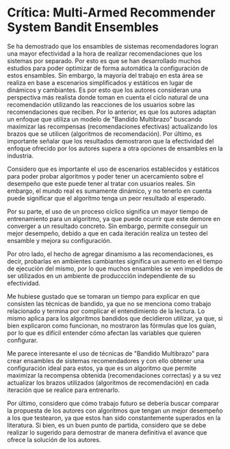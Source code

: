 # Crítica: Multi-Armed Recommender System Bandit Ensembles

Se ha demostrado que los ensambles de sistemas recomendadores logran una mayor efectividad a la hora de realizar recomendaciones que los sistemas por separado. Por esto es que se han desarrollado muchos estudios para poder optimizar de forma automática la configuración de estos ensambles. Sin embargo, la mayoría del trabajo en esta área se realiza en base a escenarios simplificados y estáticos en lugar de dinámicos y cambiantes. Es por esto que los autores consideran una perspectiva más realista donde toman en cuenta el ciclo natural de una recomendación utilizando las reacciones de los usuarios sobre las recomendaciones que reciben. Por lo anterior, es que los autores adaptan un enfoque que utiliza un modelo de "Bandido Multibrazo" buscando maximizar las recompensas (recomendaciones efectivas) actualizando los brazos que se utilicen (algoritmos de recomendación). Por último, es importante señalar que los resultados demostraron que la efectividad del enfoque ofrecido por los autores supera a otra opciones de ensambles en la industria.

Considero que es importante el uso de escenarios establecidos y estáticos para poder probar algoritmos y poder tener un acercamiento sobre el desempeño que este puede tener al tratar con usuarios reales. Sin embargo, el mundo real es sumamente dinámico, y no tenerlo en cuenta puede significar que el algoritmo tenga un peor resultado al esperado.

Por su parte, el uso de un proceso cíclico significa un mayor tiempo de entrenamiento para un algoritmo, ya que puede ocurrir que este demore en converger a un resultado concreto. Sin embargo, permite conseguir un mejor desempeño, debido a que en cada iteración realiza un testeo del ensamble y mejora su configuración.

Por otro lado, el hecho de agregar dinamismo a las recomendaciones, es decir, probarlas en ambientes cambiantes significa un aumento en el tiempo de ejecución del mismo, por lo que muchos ensambles se ven impedidos de ser utilizados en un ambiente de produccción independiente de su efectividad.

Me hubiese gustado que se tomaran un tiempo para explicar en que consisten las técnicas de bandido, ya que no se menciona como trabajo relacionado y termina por complicar el entendimiento de la lectura. Lo mismo aplica para los algoritmos bandidos que decidieron utilizar, ya que, si bien explicaron como funcionan, no mostraron las fórmulas que los guían, por lo que es difícil entender cómo afectan las variables que quieren configurar.

Me parece interesante el uso de técnicas de "Bandido Multibrazo" para crear ensambles de sistemas recomendadores y con ello obtener una configuración ideal para estos, ya que es un algoritmo que permite maximizar la recompensa obtenida (recomendaciones correctas) y a su vez actualizar los brazos utilizados (algoritmos de recomendación) en cada iteración que se realice para entrenarlo.

Por último, considero que cómo trabajo futuro se debería buscar comparar la propuesta de los autores con algoritmos que tengan un mejor desempeño a los que testearon, ya que estos han sido constantemente superados en la literatura. Si bien, es un buen punto de partida, considero que se debe realizar lo sugerido para demostrar de manera definitiva el avance que ofrece la solución de los autores.